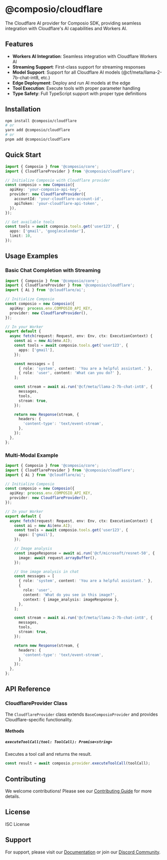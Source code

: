 # @composio/cloudflare

The Cloudflare AI provider for Composio SDK, providing seamless integration with Cloudflare's AI capabilities and Workers AI.

## Features

- **Workers AI Integration**: Seamless integration with Cloudflare Workers AI
- **Streaming Support**: First-class support for streaming responses
- **Model Support**: Support for all Cloudflare AI models (@cf/meta/llama-2-7b-chat-int8, etc.)
- **Edge Deployment**: Deploy and run AI models at the edge
- **Tool Execution**: Execute tools with proper parameter handling
- **Type Safety**: Full TypeScript support with proper type definitions

## Installation

```bash
npm install @composio/cloudflare
# or
yarn add @composio/cloudflare
# or
pnpm add @composio/cloudflare
```

## Quick Start

```typescript
import { Composio } from '@composio/core';
import { CloudflareProvider } from '@composio/cloudflare';

// Initialize Composio with Cloudflare provider
const composio = new Composio({
  apiKey: 'your-composio-api-key',
  provider: new CloudflareProvider({
    accountId: 'your-cloudflare-account-id',
    apiToken: 'your-cloudflare-api-token',
  }),
});

// Get available tools
const tools = await composio.tools.get('user123', {
  apps: ['gmail', 'googlecalendar'],
  limit: 10,
});
```

## Usage Examples

### Basic Chat Completion with Streaming

```typescript
import { Composio } from '@composio/core';
import { CloudflareProvider } from '@composio/cloudflare';
import { Ai } from '@cloudflare/ai';

// Initialize Composio
const composio = new Composio({
  apiKey: process.env.COMPOSIO_API_KEY,
  provider: new CloudflareProvider(),
});

// In your Worker
export default {
  async fetch(request: Request, env: Env, ctx: ExecutionContext) {
    const ai = new Ai(env.AI);
    const tools = await composio.tools.get('user123', {
      apps: ['gmail'],
    });

    const messages = [
      { role: 'system', content: 'You are a helpful assistant.' },
      { role: 'user', content: 'What can you do?' },
    ];

    const stream = await ai.run('@cf/meta/llama-2-7b-chat-int8', {
      messages,
      tools,
      stream: true,
    });

    return new Response(stream, {
      headers: {
        'content-type': 'text/event-stream',
      },
    });
  },
};
```

### Multi-Modal Example

```typescript
import { Composio } from '@composio/core';
import { CloudflareProvider } from '@composio/cloudflare';
import { Ai } from '@cloudflare/ai';

// Initialize Composio
const composio = new Composio({
  apiKey: process.env.COMPOSIO_API_KEY,
  provider: new CloudflareProvider(),
});

// In your Worker
export default {
  async fetch(request: Request, env: Env, ctx: ExecutionContext) {
    const ai = new Ai(env.AI);
    const tools = await composio.tools.get('user123', {
      apps: ['gmail'],
    });

    // Image analysis
    const imageResponse = await ai.run('@cf/microsoft/resnet-50', {
      image: await request.arrayBuffer(),
    });

    // Use image analysis in chat
    const messages = [
      { role: 'system', content: 'You are a helpful assistant.' },
      {
        role: 'user',
        content: 'What do you see in this image?',
        context: { image_analysis: imageResponse },
      },
    ];

    const stream = await ai.run('@cf/meta/llama-2-7b-chat-int8', {
      messages,
      tools,
      stream: true,
    });

    return new Response(stream, {
      headers: {
        'content-type': 'text/event-stream',
      },
    });
  },
};
```

## API Reference

### CloudflareProvider Class

The `CloudflareProvider` class extends `BaseComposioProvider` and provides Cloudflare-specific functionality.

#### Methods

##### `executeToolCall(tool: ToolCall): Promise<string>`

Executes a tool call and returns the result.

```typescript
const result = await composio.provider.executeToolCall(toolCall);
```

## Contributing

We welcome contributions! Please see our [Contributing Guide](../../CONTRIBUTING.md) for more details.

## License

ISC License

## Support

For support, please visit our [Documentation](https://docs.composio.dev) or join our [Discord Community](https://discord.gg/composio).
